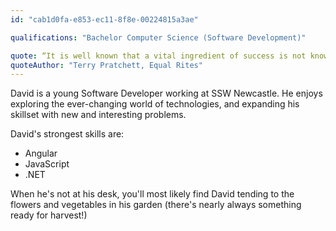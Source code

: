 ```yaml
---
id: "cab1d0fa-e853-ec11-8f8e-00224815a3ae"

qualifications: "Bachelor Computer Science (Software Development)"

quote: “It is well known that a vital ingredient of success is not knowing that what you're attempting can't be done.” 
quoteAuthor: "Terry Pratchett, Equal Rites"
---
```


David is a young Software Developer working at SSW Newcastle. He enjoys exploring the ever-changing world of technologies, and expanding his skillset with new and interesting problems.

David's strongest skills are:

* Angular
* JavaScript
* .NET

When he's not at his desk, you'll most likely find David tending to the flowers and vegetables in his garden (there's nearly always something ready for harvest!)